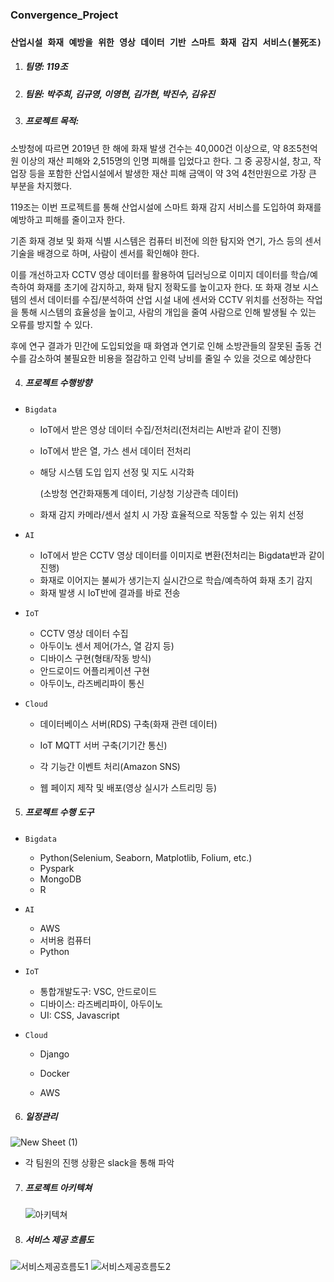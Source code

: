### Convergence_Project

### `산업시설 화재 예방을 위한 영상 데이터 기반 스마트 화재 감지 서비스(불死조)`

1. ##### 팀명: 119조

2. ##### 팀원: 박주희, 김규영, 이영현, 김가현, 박진수, 김유진

3. ##### 프로젝트 목적:

  소방청에 따르면 2019년 한 해에 화재 발생 건수는 40,000건 이상으로, 약 8조5천억원 이상의 재산 피해와 2,515명의 인명 피해를 입었다고 한다. 그 중 공장시설, 창고, 작업장 등을 포함한 산업시설에서 발생한 재산 피해 금액이 약 3억 4천만원으로 가장 큰 부분을 차지했다. 

  119조는 이번 프로젝트를 통해 산업시설에 스마트 화재 감지 서비스를 도입하여 화재를 예방하고 피해를 줄이고자 한다. 

   기존 화재 경보 및 화재 식별 시스템은 컴퓨터 비전에 의한 탐지와 연기, 가스 등의 센서 기술을 배경으로 하며, 사람이 센서를 확인해야 한다.

  이를 개선하고자 CCTV 영상 데이터를 활용하여 딥러닝으로 이미지 데이터를 학습/예측하여 화재를 초기에 감지하고, 화재 탐지 정확도를 높이고자 한다. 또 화재 경보 시스템의 센서 데이터를 수집/분석하여 산업 시설 내에 센서와 CCTV 위치를 선정하는 작업을 통해 시스템의 효율성을 높이고, 사람의 개입을 줄여 사람으로 인해 발생될 수 있는 오류를 방지할 수 있다.

  후에 연구 결과가 민간에 도입되었을 때 화염과 연기로 인해 소방관들의 잘못된 출동 건수를 감소하여 불필요한 비용을 절감하고 인력 낭비를 줄일 수 있을 것으로 예상한다

4. ##### 프로젝트 수행방향

- `Bigdata`

  - IoT에서 받은 영상 데이터 수집/전처리(전처리는 AI반과 같이 진행)

  - IoT에서 받은 열, 가스 센서 데이터 전처리

  - 해당 시스템 도입 입지 선정 및 지도 시각화

    (소방청 연간화재통계 데이터, 기상청 기상관측 데이터)

  - 화재 감지 카메라/센서 설치 시 가장 효율적으로 작동할 수 있는 위치 선정

- `AI`

  - IoT에서 받은 CCTV 영상 데이터를 이미지로 변환(전처리는 Bigdata반과 같이 진행)
  - 화재로 이어지는 불씨가 생기는지 실시간으로 학습/예측하여 화재 초기 감지
  - 화재 발생 시 IoT반에 결과를 바로 전송

- `IoT`

  - CCTV 영상 데이터 수집
  - 아두이노 센서 제어(가스, 열 감지 등)
  - 디바이스 구현(형태/작동 방식)
  - 안드로이드 어플리케이션 구현
  - 아두이노, 라즈베리파이 통신

- `Cloud`

  - 데이터베이스 서버(RDS) 구축(화재 관련 데이터)
  - IoT MQTT 서버 구축(기기간 통신)
  - 각 기능간 이벤트 처리(Amazon SNS)
  
  - 웹 페이지 제작 및 배포(영상 실시가 스트리밍 등)
  
  

5. ##### 프로젝트 수행 도구

- `Bigdata`
  
  - Python(Selenium, Seaborn, Matplotlib, Folium, etc.)
  - Pyspark
  - MongoDB
  - R
- `AI`

  - AWS
  - 서버용 컴퓨터
  - Python

- `IoT`

  - 통합개발도구: VSC, 안드로이드
  - 디바이스: 라즈베리파이, 아두이노
  - UI: CSS, Javascript

- `Cloud`

  - Django

  - Docker

  - AWS

    

6. ##### 일정관리

![New Sheet (1)](https://user-images.githubusercontent.com/69948723/100064282-a806c780-2e75-11eb-894a-a260b75b374d.png)

- 각 팀원의 진행 상황은 slack을 통해 파악



7. ##### 프로젝트 아키텍쳐

   ![아키텍쳐](https://user-images.githubusercontent.com/69948723/100422927-85bbb680-30ce-11eb-972c-2efd84f218aa.png)

   

8. ##### 서비스 제공 흐름도

![서비스제공흐름도1](https://user-images.githubusercontent.com/69948723/100541517-cad71880-3287-11eb-8e22-8273e63c3866.png)
![서비스제공흐름도2](https://user-images.githubusercontent.com/69948723/100541519-cdd20900-3287-11eb-918d-81c2aa97ee64.png)